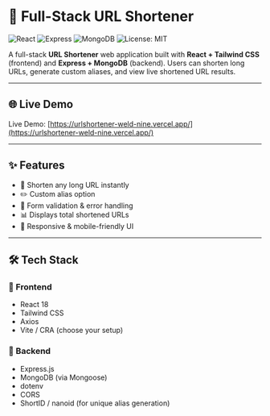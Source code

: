 # 🔗 Full-Stack URL Shortener

![React](https://img.shields.io/badge/React-Frontend-blue?logo=react)
![Express](https://img.shields.io/badge/Express-Backend-black?logo=express)
![MongoDB](https://img.shields.io/badge/MongoDB-Database-green?logo=mongodb)
![License: MIT](https://img.shields.io/badge/License-MIT-green.svg)

A full-stack **URL Shortener** web application built with **React + Tailwind CSS** (frontend) and **Express + MongoDB** (backend). Users can shorten long URLs, generate custom aliases, and view live shortened URL results.

---

## 🌐 Live Demo

Live Demo: [https://urlshortener-weld-nine.vercel.app/](https://urlshortener-weld-nine.vercel.app/)  


---

## ✨ Features

- 🔗 Shorten any long URL instantly
- ✏️ Custom alias option
- 💬 Form validation & error handling
- 📊 Displays total shortened URLs
- 📱 Responsive & mobile-friendly UI

---

## 🛠 Tech Stack

### 🔹 Frontend

- React 18
- Tailwind CSS
- Axios
- Vite / CRA (choose your setup)

### 🔸 Backend

- Express.js
- MongoDB (via Mongoose)
- dotenv
- CORS
- ShortID / nanoid (for unique alias generation)